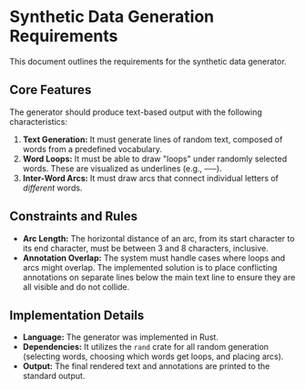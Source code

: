 # Synthetic Data Generation Requirements

This document outlines the requirements for the synthetic data generator.

## Core Features

The generator should produce text-based output with the following characteristics:

1.  **Text Generation:** It must generate lines of random text, composed of words from a predefined vocabulary.
2.  **Word Loops:** It must be able to draw "loops" under randomly selected words. These are visualized as underlines (e.g., `───`).
3.  **Inter-Word Arcs:** It must draw arcs that connect individual letters of *different* words.

## Constraints and Rules

-   **Arc Length:** The horizontal distance of an arc, from its start character to its end character, must be between 3 and 8 characters, inclusive.
-   **Annotation Overlap:** The system must handle cases where loops and arcs might overlap. The implemented solution is to place conflicting annotations on separate lines below the main text line to ensure they are all visible and do not collide.

## Implementation Details

-   **Language:** The generator was implemented in Rust.
-   **Dependencies:** It utilizes the `rand` crate for all random generation (selecting words, choosing which words get loops, and placing arcs).
-   **Output:** The final rendered text and annotations are printed to the standard output.

